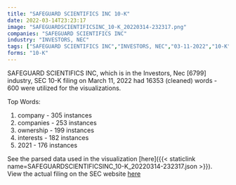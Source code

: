 ```yaml
---
title: "SAFEGUARD SCIENTIFICS INC 10-K"
date: 2022-03-14T23:23:17
image: "SAFEGUARDSCIENTIFICSINC_10-K_20220314-232317.png"
companies: "SAFEGUARD SCIENTIFICS INC"
industry: "INVESTORS, NEC"
tags: ["SAFEGUARD SCIENTIFICS INC","INVESTORS, NEC","03-11-2022","10-K"]
forms: "10-K"
---
```

SAFEGUARD SCIENTIFICS INC, which is in the Investors, Nec [6799] industry, SEC 10-K filing on March 11, 2022 had 16353 (cleaned) words - 600 were utilized for the visualizations.

Top Words:
1. company - 305 instances
2. companies - 253 instances
3. ownership - 199 instances
4. interests - 182 instances
5. 2021 - 176 instances


See the parsed data used in the visualization [here]({{< staticlink name=SAFEGUARDSCIENTIFICSINC_10-K_20220314-232317.json >}}).  
View the actual filing on the SEC website [here](https://www.sec.gov/Archives/edgar/data/86115/0001437749-22-006038.txt)